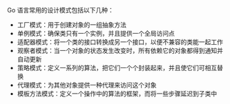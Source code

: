 Go 语言常用的设计模式包括以下几种：

- 工厂模式：用于创建对象的一组抽象方法
- 单例模式：确保类只有一个实例，并且提供一个全局访问点
- 适配器模式：将一个类的接口转换成另一个接口，以便不兼容的类能一起工作
- 观察者模式：当一个对象的状态发生改变时，所有依赖它的对象都得到通知并自动更新
- 策略模式：定义一系列的算法，把它们一个个封装起来，并且使它们可相互替换
- 代理模式：为其他对象提供一种代理来访问这个对象
- 模板方法模式：定义一个操作中的算法的框架，而将一些步骤延迟到子类中